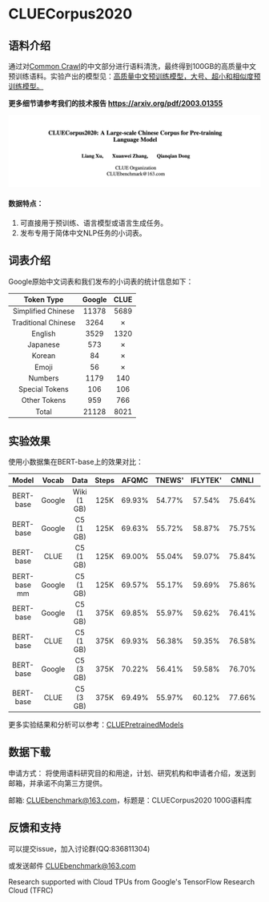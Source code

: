 # CLUECorpus2020

## 语料介绍

通过对<a href='http://commoncrawl.org'>Common Crawl</a>的中文部分进行语料清洗，最终得到100GB的高质量中文预训练语料。实验产出的模型见：<a href='https://github.com/CLUEbenchmark/CLUEPretrainedModels'>高质量中文预训练模型，大号、超小和相似度预训练模型。</a> 

**更多细节请参考我们的技术报告 <a href='https://arxiv.org/pdf/2003.01355'>https://arxiv.org/pdf/2003.01355</a>**

![./pics/corpus.png](./pics/corpus.png)

#### 数据特点：
1. 可直接用于预训练、语言模型或语言生成任务。
2. 发布专用于简体中文NLP任务的小词表。

## 词表介绍

Google原始中文词表和我们发布的小词表的统计信息如下：

| Token Type | Google | CLUE |
| :----:| :----: | :----: |
| Simplified Chinese | 11378 | 5689 |
| Traditional Chinese | 3264 | ✗ |
| English | 3529 | 1320 |
| Japanese | 573 | ✗ |
| Korean | 84 | ✗ |
| Emoji | 56 | ✗ |
| Numbers | 1179 | 140 |
| Special Tokens | 106 | 106 |
| Other Tokens | 959 | 766 |
| Total | 21128 | 8021 |

## 实验效果

使用小数据集在BERT-base上的效果对比：

| Model        | Vocab  | Data        | Steps | AFQMC  | TNEWS'  | IFLYTEK'  | CMNLI  |  AVG   | 
| :----:| :----: | :----: | :----: |:----: |:----: |:----: |:----: |:----: |
| BERT-base    | Google | Wiki (1 GB) | 125K  | 69.93% | 54.77%  | 57.54%    | 75.64% | 64.47% |
| BERT-base    | Google | C5 (1 GB)   | 125K  | 69.63% | 55.72%  | 58.87%    | 75.75% | 64.99% |
| BERT-base    | CLUE   | C5 (1 GB)   | 125K  | 69.00% | 55.04%  | 59.07%    | 75.84% | 64.74% |
| BERT-base mm | Google | C5 (1 GB)   | 125K  | 69.57% | 55.17%  | 59.69%    | 75.86% | 65.07% |
| BERT-base    | Google | C5 (1 GB)   | 375K  | 69.85% | 55.97%  | 59.62%    | 76.41% | 65.46% |
| BERT-base    | CLUE   | C5 (1 GB)   | 375K  | 69.93% | 56.38%  | 59.35%    | 76.58% | 65.56% |
| BERT-base    | Google | C5 (3 GB)   | 375K  | 70.22% | 56.41%  | 59.58%    | 76.70% | 65.73% |
| BERT-base    | CLUE   | C5 (3 GB)   | 375K  | 69.49% | 55.97%  | 60.12%    | 77.66% | 65.81% |

更多实验结果和分析可以参考：<a href='https://github.com/CLUEbenchmark/CLUEPretrainedModels'>CLUEPretrainedModels</a>

## 数据下载

申请方式：
将使用语料研究目的和用途，计划、研究机构和申请者介绍，发送到邮箱，并承诺不向第三方提供。

邮箱: CLUEbenchmark@163.com，标题是：CLUECorpus2020 100G语料库

## 反馈和支持

可以提交issue，加入讨论群(QQ:836811304)

或发送邮件 CLUEbenchmark@163.com

Research supported with Cloud TPUs from Google's TensorFlow Research Cloud (TFRC)


